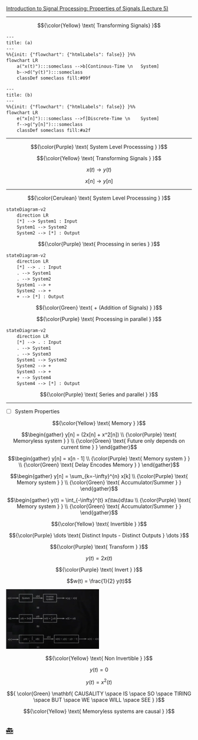[Introduction to Signal Processing: Properties of Signals (Lecture 5)](https://youtu.be/Gw8eE93OyUY)

---

$${\color{Yellow} \text{ Transforming Signals} }$$

```mermaid
---
title: (a)
---
%%{init: {"flowchart": {"htmlLabels": false}} }%%
flowchart LR
    a("x(t)"):::someclass -->b[Continous-Time \n   System]
    b-->d("y(t)"):::someclass
    classDef someclass fill:#09f
```

```mermaid
---
title: (b)
---
%%{init: {"flowchart": {"htmlLabels": false}} }%%
flowchart LR
    e("x[n]"):::someclass -->f[Discrete-Time \n    System]
    f-->g("y[n]"):::someclass
    classDef someclass fill:#a2f
```

---

```math
{\color{Purple} \text{ System Level Processsing } }
```

```math
{\color{Yellow} \text{ Transforming Signals } }
```

```math
x(t) \to y(t)
```

```math
x[n] \to y[n]
```

---

```math
{\color{Cerulean} \text{ System Level Processsing } }
```

```mermaid
stateDiagram-v2
    direction LR
    [*] --> System1 : Input
    System1 --> System2
    System2 --> [*] : Output
```

```math
{\color{Purple} \text{ Processing in series } }
```

```mermaid
stateDiagram-v2
    direction LR
    [*] --> . : Input
    . --> System1
    . --> System2
    System1 --> +
    System2 --> +
    + --> [*] : Output
```

```math
{\color{Green} \text{ + (Addition of Signals) } }
```


```math
{\color{Purple} \text{ Processing in parallel } }
```

```mermaid
stateDiagram-v2
    direction LR
    [*] --> . : Input
    . --> System1
    . --> System3
    System1 --> System2
    System2 --> +
    System3 --> +
    + --> System4
    System4 --> [*] : Output
```

```math
{\color{Purple} \text{ Series and parallel } }
```

---

- [ ] System Properties

```math
{\color{Yellow} \text{ Memory } }
```

```math
\begin{gather}
    
    y[n] = (2x[n] + x^2[n]) \\
    {\color{Purple} \text{ Memoryless system } } \\
    {\color{Green} \text{ Future only depends on current time } }
\end{gather}
```

```math
\begin{gather}
   y[n] = x[n - 1] \\
   {\color{Purple} \text{ Memory system } } \\
   {\color{Green} \text{ Delay Encodes Memory } }
\end{gather}
```


```math
\begin{gather}
   y[n] = \sum_{k=-\infty}^{n} x[k] \\
   {\color{Purple} \text{ Memory system } } \\
   {\color{Green} \text{ Accumulator/Summer } }
\end{gather}
```


```math
\begin{gather}
   y(t) = \int_{-\infty}^{t} x(\tau)d\tau \\
   {\color{Purple} \text{ Memory system } } \\
   {\color{Green} \text{ Accumulator/Summer } }
\end{gather}
```

```math
{\color{Yellow} \text{ Invertible } }
```

```math
{\color{Purple} \dots \text{ Distinct Inputs - Distinct Outputs } \dots }
```

```math
{\color{Purple} \text{ Transform } }
```

```math
y(t) = 2x(t)
```

```math
{\color{Purple} \text{ Invert } }
```

```math
w(t) = \frac{1}{2} y(t)
```

<img src=images/invertible.png width='50%' height='50%' > </img>

```math
{\color{Yellow} \text{ Non Invertible } }
```

```math
y(t) = 0
```

```math
y(t) = x^2(t)
```

$${
\color{Green} \mathbf{ 
CAUSALITY \space IS \space SO \space TIRING \space
BUT \space WE \space WILL \space SEE
} 
}$$

```math
{\color{Yellow} \text{ Memoryless systems are causal } }
```



## [:back: ](../#round_pushpin-signal-processing-an-introduction)

